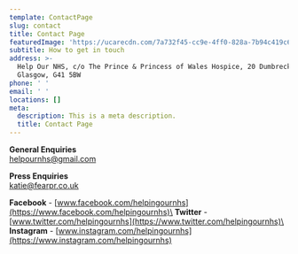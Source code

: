 ```yaml
---
template: ContactPage
slug: contact
title: Contact Page
featuredImage: 'https://ucarecdn.com/7a732f45-cc9e-4ff0-828a-7b94c419c6c9/'
subtitle: How to get in touch
address: >-
  Help Our NHS, c/o The Prince & Princess of Wales Hospice, 20 Dumbreck Road,
  Glasgow, G41 5BW
phone: ' '
email: ' '
locations: []
meta:
  description: This is a meta description.
  title: Contact Page
---
```

**General Enquiries**\
[helpournhs@gmail.com](mailto:helpournhs@gmail.com)

**Press Enquiries**\
[katie@fearpr.co.uk](katie@fearpr.co.uk)

**Facebook** - [www.facebook.com/helpingournhs](https://www.facebook.com/helpingournhs)\
**Twitter** - [www.twitter.com/helpingournhs](https://www.twitter.com/helpingournhs)\
**Instagram** - [www.instagram.com/helpingournhs](https://www.instagram.com/helpingournhs)